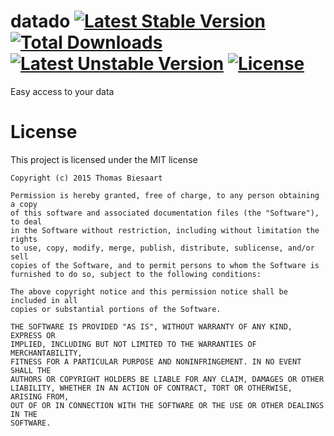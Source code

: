 # datado [![Latest Stable Version](https://poser.pugx.org/datado/data/v/stable)](https://packagist.org/packages/datado/data) [![Total Downloads](https://poser.pugx.org/datado/data/downloads)](https://packagist.org/packages/datado/data) [![Latest Unstable Version](https://poser.pugx.org/datado/data/v/unstable)](https://packagist.org/packages/datado/data) [![License](https://poser.pugx.org/datado/data/license)](https://packagist.org/packages/datado/data)
Easy access to your data

# License
This project is licensed under the MIT license

    Copyright (c) 2015 Thomas Biesaart
    
    Permission is hereby granted, free of charge, to any person obtaining a copy
    of this software and associated documentation files (the "Software"), to deal
    in the Software without restriction, including without limitation the rights
    to use, copy, modify, merge, publish, distribute, sublicense, and/or sell
    copies of the Software, and to permit persons to whom the Software is
    furnished to do so, subject to the following conditions:
    
    The above copyright notice and this permission notice shall be included in all
    copies or substantial portions of the Software.
    
    THE SOFTWARE IS PROVIDED "AS IS", WITHOUT WARRANTY OF ANY KIND, EXPRESS OR
    IMPLIED, INCLUDING BUT NOT LIMITED TO THE WARRANTIES OF MERCHANTABILITY,
    FITNESS FOR A PARTICULAR PURPOSE AND NONINFRINGEMENT. IN NO EVENT SHALL THE
    AUTHORS OR COPYRIGHT HOLDERS BE LIABLE FOR ANY CLAIM, DAMAGES OR OTHER
    LIABILITY, WHETHER IN AN ACTION OF CONTRACT, TORT OR OTHERWISE, ARISING FROM,
    OUT OF OR IN CONNECTION WITH THE SOFTWARE OR THE USE OR OTHER DEALINGS IN THE
    SOFTWARE.